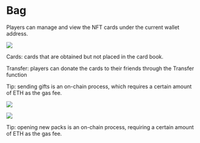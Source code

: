 # Bag

Players can manage and view the NFT cards under the current wallet address.

![](https://lh7-us.googleusercontent.com/docsz/AD\_4nXdNrdWvCWKIlzb\_ezUXVy63WpMvF8k7xxCATfDinZ5HHE-ldUkzP33ivQeVtMHmmcIH9rFlVwlN\_cd-UldgdNdqrudY2s7\_nQJE8KkaSZZWTloLCRTv3pL5tkWxNsbGh2o5XwiJ8vjMRVAGiogIsQ320cs?key=qdtuNPyKJUVo8xyoYzDU0A)

Cards: cards that are obtained but not placed in the card book.

‌Transfer: players can donate the cards to their friends through the Transfer function

‌Tip: sending gifts is an on-chain process, which requires a certain amount of ETH as the gas fee.

![](https://lh7-us.googleusercontent.com/docsz/AD\_4nXeLLs\_L5e8tbVArmIELudAUDQM87U4LGVM1UnnujkHjP4V9f2R28ipYA\_88Mpix\_aCPzQ6ctK5kPvKnlpsycih1-9vlUxq67JIz0GN7nBxpN301qDvnapuop5fHZU80UGtwFopcw\_JLK307m5JnNt1cNJeU?key=qdtuNPyKJUVo8xyoYzDU0A)

![](https://lh7-us.googleusercontent.com/docsz/AD\_4nXeNwKY\_Y9vHjAyu15u1qkce-gEaMyDz27xQoSe27VNwubsJu\_4AriFzWbt8iiZDDvDeCQLKYuGYhSE5pnmSXJawYA7BJU2sv\_1g48dpYhVfm6m1JskjtntFDTPHlxN7dcU7t7kpHomLCQUh83AxyIcm-MGw?key=qdtuNPyKJUVo8xyoYzDU0A)

Tip: opening new packs is an on-chain process, requiring a certain amount of ETH as the gas fee.

